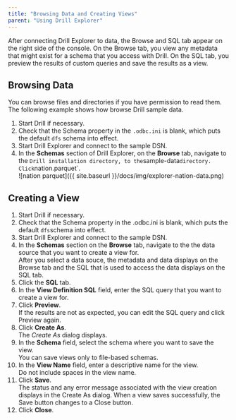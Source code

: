 ```yaml
---
title: "Browsing Data and Creating Views"
parent: "Using Drill Explorer"
---
```

After connecting Drill Explorer to data, the Browse and SQL tab appear on the right side of the console. On the Browse tab, you view any metadata that might exist for a schema that you access with Drill. On the SQL tab, you preview the results
of custom queries and save the results as a view.

## Browsing Data

You can browse files and directories if you have permission to read them. The following example shows how browse Drill sample data.

1. Start Drill if necessary.  
2. Check that the Schema property in the `.odbc.ini` is blank, which puts the default `dfs` schema into effect.  
3. Start Drill Explorer and connect to the sample DSN.  
4. In the **Schemas** section of Drill Explorer, on the **Browse** tab, navigate to the ` Drill installation directory, to the `sample-data` directory. Click `nation.parquet`.  
   ![nation parquet]({{ site.baseurl }}/docs/img/explorer-nation-data.png) 


## Creating a View

1. Start Drill if necessary.  
2. Check that the Schema property in the .odbc.ini is blank, which puts the default `dfs`schema into effect.  
3. Start Drill Explorer and connect to the sample DSN.  
4. In the **Schemas** section on the **Browse** tab, navigate to the the data source that you want to create a view for.  
   After you select a data souce, the metadata and data displays on the Browse tab and the SQL that is used to access the data displays on the SQL tab.  
5. Click the **SQL** tab.  
6. In the **View Definition SQL** field, enter the SQL query that you want to create a view for.  
7. Click **Preview**.   
   If the results are not as expected, you can edit the SQL query and click
Preview again.  
8. Click **Create As**.  
   The _Create As_ dialog displays.  
9. In the **Schema** field, select the schema where you want to save the view.  
   You can save views only to file-based schemas.  
10. In the **View Name** field, enter a descriptive name for the view.  
    Do not include spaces in the view name.  
11. Click **Save**.   
    The status and any error message associated with the view creation displays in
the Create As dialog. When a view saves successfully, the Save button changes
to a Close button.  
12. Click **Close**.


